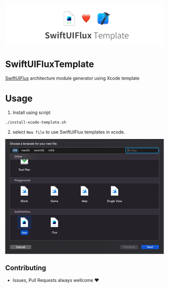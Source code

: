 <p align="center">
    <img src="./.github/images/main.png">
</p>

# SwiftUIFluxTemplate
[SwiftUIFlux](https://github.com/Dimillian/SwiftUIFlux) architecture module generator using Xcode template

# Usage 

1. Install using script 
```bash
./install-xcode-template.sh
```

2. select `New file` to use SwiftUIFlux templates in xcode.

![](./.github/images/usage.png)


 ## Contributing 
 - Issues, Pull Requests always wellcome ❤️

